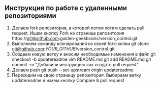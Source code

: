 ## Инструкция по работе с удаленными репозиториями
1. Делаем fork репозитория, в которой потом хотим сделать pull request. Ищем кнопку Fork на странице репозитория https://git@github.com:gulden-geekbrains/version_control.git
2. Выполняем команду клонирования из своей fork-копии
git clone git@github.com:*YOUR_GITHUB*/version_control.git
3. Создаем новую ветку и вносим необходимые изменения в файл
git checkout -b updatereadme
vim README.md
git add README.md
git commit -m "Добавили инструкцию как создать pull request"
4. Делаем push
git push --set-upstream origin updatereadme
5. Переходим на свою страницу репозитория. Выбираем ветку updatereadme и жмем кнопку Compare & pull request